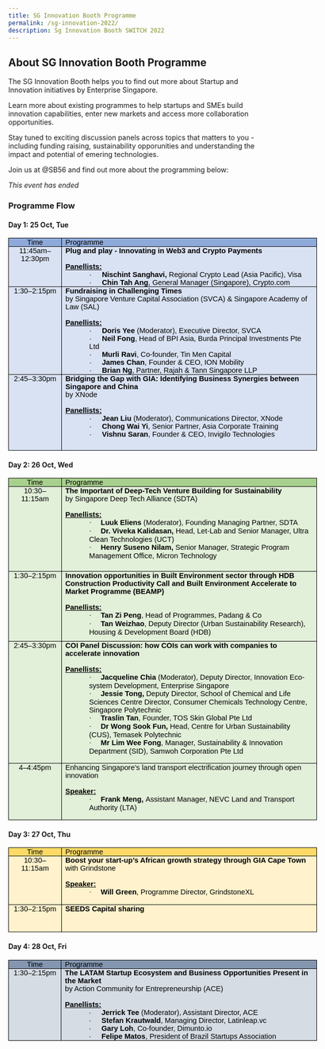 ```yaml
---
title: SG Innovation Booth Programme
permalink: /sg-innovation-2022/
description: Sg Innovation Booth SWITCH 2022
---
```

## **About SG Innovation Booth Programme**
The SG Innovation Booth helps you to find out more about Startup and Innovation initiatives by Enterprise Singapore. 

Learn more about existing programmes to help startups and SMEs build innovation capabilities, enter new markets and access more collaboration opportunities. 

Stay tuned to exciting discussion panels across topics that matters to you - including funding raising, sustainability opporunities and understanding the impact and potential of emering technologies. 

Join us at @SB56 and find out more about the programming below:

*This event has ended*

### **Programme Flow**

#### **Day 1: 25 Oct, Tue**
<table class="gmail-MsoTableGrid" border="1" cellspacing="0" cellpadding="0" width="623" style="color: rgb(34, 34, 34); font-family: Arial, Helvetica, sans-serif; font-size: small; font-style: normal; font-variant-ligatures: normal; font-variant-caps: normal; font-weight: 400; letter-spacing: normal; orphans: 2; text-align: start; text-transform: none; white-space: normal; widows: 2; word-spacing: 0px; -webkit-text-stroke-width: 0px; text-decoration-thickness: initial; text-decoration-style: initial; text-decoration-color: initial; width: 467.55pt; border-collapse: collapse; border: none;"><tbody><tr><td width="94" valign="top" style="margin: 0px; width: 70.65pt; border: 1pt solid windowtext; background: rgb(142, 170, 219); padding: 0cm 5.4pt;"><p class="MsoNormal" align="center" style="margin: 0cm; text-align: center; line-height: normal; font-size: 11pt;"><span style="color: black;"><font face="arial, sans-serif">Time</font></span></p></td><td width="529" valign="top" style="margin: 0px; width: 14cm; border-top: 1pt solid windowtext; border-right: 1pt solid windowtext; border-bottom: 1pt solid windowtext; border-image: initial; border-left: none; background: rgb(142, 170, 219); padding: 0cm 5.4pt;"><p class="MsoNormal" style="margin: 0cm; line-height: normal; font-size: 11pt;"><span style="color: black;"><font face="arial, sans-serif">Programme</font></span></p></td></tr><tr><td width="94" valign="top" style="margin: 0px; width: 70.65pt; border-right: 1pt solid windowtext; border-bottom: 1pt solid windowtext; border-left: 1pt solid windowtext; border-image: initial; border-top: none; background: rgb(217, 226, 243); padding: 0cm 5.4pt;"><p class="MsoNormal" align="center" style="margin: 0cm; text-align: center; line-height: normal; font-size: 11pt;"><span style="color: black;"><font face="arial, sans-serif">11:45am–12:30pm</font></span></p></td><td width="529" valign="top" style="margin: 0px; width: 14cm; border-top: none; border-left: none; border-bottom: 1pt solid windowtext; border-right: 1pt solid windowtext; background: rgb(217, 226, 243); padding: 0cm 5.4pt;"><p class="MsoNormal" style="margin: 0cm; line-height: normal; font-size: 11pt;"><b><span style="color: black;"><font face="arial, sans-serif">Plug and play - Innovating in Web3 and Crypto Payments<br><br></font></span></b></p><p class="MsoNormal" style="margin: 0cm; line-height: normal; font-size: 11pt;"><span class="gmail-font91" style="color: black; font-weight: bold;"><u><font face="arial, sans-serif"> Panellists:</font></u></span></p><p class="gmail-MsoListParagraphCxSpFirst" style="margin: 0cm 0cm 0cm 36pt; line-height: normal; font-size: 11pt;"><font face="arial, sans-serif"><span class="gmail-font91" style="color: black; font-weight: bold;"><span style="font-weight: normal;">·<span style="font-variant-numeric: normal; font-variant-east-asian: normal; font-stretch: normal; font-size: 7pt; line-height: normal;">&nbsp;&nbsp;&nbsp;&nbsp;&nbsp;&nbsp;&nbsp;<span>&nbsp;</span></span></span></span><span class="gmail-font91" style="color: black; font-weight: bold;">Nischint Sanghavi,<span>&nbsp;</span></span><span class="gmail-font91" style="color: black; font-weight: bold;"><span style="font-weight: normal;">Regional Crypto Lead (Asia Pacific),</span><span>&nbsp;</span></span><span class="gmail-font91" style="color: black; font-weight: bold;"><span style="font-weight: normal;">Visa</span></span></font></p><p class="gmail-MsoListParagraphCxSpLast" style="margin: 0cm 0cm 0cm 36pt; line-height: normal; font-size: 11pt;"><font face="arial, sans-serif"><span style="color: black;">·<span style="font-variant-numeric: normal; font-variant-east-asian: normal; font-stretch: normal; font-size: 7pt; line-height: normal;">&nbsp;&nbsp;&nbsp;&nbsp;&nbsp;&nbsp;&nbsp;<span>&nbsp;</span></span></span><b><span style="color: black;">C</span><span style="color: black;">hin Tah Ang</span></b><span style="color: black;">, General Manager (Singapore), Crypto.com</span><b><span style="color: black;"></span></b></font></p></td></tr><tr style="height: 127.65pt;"><td width="94" valign="top" style="margin: 0px; width: 70.65pt; border-right: 1pt solid windowtext; border-bottom: 1pt solid windowtext; border-left: 1pt solid windowtext; border-image: initial; border-top: none; background: rgb(217, 226, 243); padding: 0cm 5.4pt; height: 127.65pt;"><p class="MsoNormal" align="center" style="margin: 0cm; text-align: center; line-height: normal; font-size: 11pt;"><span style="color: black;"><font face="arial, sans-serif">1:30–2:15pm</font></span></p></td><td width="529" valign="top" style="margin: 0px; width: 14cm; border-top: none; border-left: none; border-bottom: 1pt solid windowtext; border-right: 1pt solid windowtext; background: rgb(217, 226, 243); padding: 0cm 5.4pt; height: 127.65pt;"><p class="MsoNormal" style="margin: 0cm; line-height: normal; font-size: 11pt;"><font face="arial, sans-serif"><span class="gmail-font91" style="color: black; font-weight: bold;">Fundraising in Challenging Times</span><b><span style="color: black;"><br></span></b><span class="gmail-font101" style="color: black;">by Singapore Venture Capital Association (SVCA) &amp; Singapore Academy of Law (SAL)<br></span><span style="color: black;"><br><span class="gmail-font91" style="font-weight: bold;"><u>Panellists:</u></span></span></font></p><p class="gmail-MsoListParagraphCxSpFirst" style="margin: 0cm 0cm 0cm 36pt; line-height: normal; font-size: 11pt;"><font face="arial, sans-serif"><span class="gmail-font101" style="color: black;">·<span style="font-variant-numeric: normal; font-variant-east-asian: normal; font-stretch: normal; font-size: 7pt; line-height: normal;">&nbsp;&nbsp;&nbsp;&nbsp;&nbsp;&nbsp;&nbsp;<span>&nbsp;</span></span></span><span class="gmail-font91" style="color: black; font-weight: bold;">Doris Yee<span>&nbsp;</span></span><span class="gmail-font101" style="color: black;">(Moderator), Executive Director, SVCA</span></font></p><p class="gmail-MsoListParagraphCxSpMiddle" style="margin: 0cm 0cm 0cm 36pt; line-height: normal; font-size: 11pt;"><font face="arial, sans-serif"><span class="gmail-font101" style="color: black;">·<span style="font-variant-numeric: normal; font-variant-east-asian: normal; font-stretch: normal; font-size: 7pt; line-height: normal;">&nbsp;&nbsp;&nbsp;&nbsp;&nbsp;&nbsp;&nbsp;<span>&nbsp;</span></span></span><span class="gmail-font91" style="color: black; font-weight: bold;">Neil Fong</span><span class="gmail-font101" style="color: black;">, Head of BPI Asia, Burda Principal Investments Pte Ltd</span></font></p><p class="gmail-MsoListParagraphCxSpMiddle" style="margin: 0cm 0cm 0cm 36pt; line-height: normal; font-size: 11pt;"><font face="arial, sans-serif"><span class="gmail-font101" style="color: black;">·<span style="font-variant-numeric: normal; font-variant-east-asian: normal; font-stretch: normal; font-size: 7pt; line-height: normal;">&nbsp;&nbsp;&nbsp;&nbsp;&nbsp;&nbsp;&nbsp;<span>&nbsp;</span></span></span><span class="gmail-font91" style="color: black; font-weight: bold;">Murli Ravi</span><span class="gmail-font101" style="color: black;">, Co-founder, Tin Men Capital</span></font></p><p class="gmail-MsoListParagraphCxSpMiddle" style="margin: 0cm 0cm 0cm 36pt; line-height: normal; font-size: 11pt;"><font face="arial, sans-serif"><span class="gmail-font101" style="color: black;">·<span style="font-variant-numeric: normal; font-variant-east-asian: normal; font-stretch: normal; font-size: 7pt; line-height: normal;">&nbsp;&nbsp;&nbsp;&nbsp;&nbsp;&nbsp;&nbsp;<span>&nbsp;</span></span></span><span class="gmail-font91" style="color: black; font-weight: bold;">James Chan</span><span class="gmail-font101" style="color: black;">, Founder &amp; CEO, ION Mobility</span></font></p><p class="gmail-MsoListParagraphCxSpLast" style="margin: 0cm 0cm 0cm 36pt; line-height: normal; font-size: 11pt;"><font face="arial, sans-serif"><span style="color: black;">·<span style="font-variant-numeric: normal; font-variant-east-asian: normal; font-stretch: normal; font-size: 7pt; line-height: normal;">&nbsp;&nbsp;&nbsp;&nbsp;&nbsp;&nbsp;&nbsp;<span>&nbsp;</span></span></span><span class="gmail-font91" style="color: black; font-weight: bold;">Brian Ng</span><span class="gmail-font101" style="color: black;">, Partner, Rajah &amp; Tann Singapore LLP</span><span style="color: black;"></span></font></p></td></tr><tr style="height: 114.7pt;"><td width="94" valign="top" style="margin: 0px; width: 70.65pt; border-right: 1pt solid windowtext; border-bottom: 1pt solid windowtext; border-left: 1pt solid windowtext; border-image: initial; border-top: none; background: rgb(217, 226, 243); padding: 0cm 5.4pt; height: 114.7pt;"><p class="MsoNormal" align="center" style="margin: 0cm; text-align: center; line-height: normal; font-size: 11pt;"><span style="color: black;"><font face="arial, sans-serif">2:45–3:30pm</font></span></p></td><td width="529" valign="top" style="margin: 0px; width: 14cm; border-top: none; border-left: none; border-bottom: 1pt solid windowtext; border-right: 1pt solid windowtext; background: rgb(217, 226, 243); padding: 0cm 5.4pt; height: 114.7pt;"><p class="MsoNormal" style="margin: 0cm; line-height: normal; font-size: 11pt;"><font face="arial, sans-serif"><span class="gmail-font111" style="color: red; font-weight: bold;"><span style="color: black;">Bridging the Gap with GIA: Identifying Business Synergies between Singapore and China<br></span></span><span style="color: black;">by XNode</span></font></p><p class="MsoNormal" style="margin: 0cm; line-height: normal; font-size: 11pt;"><font face="arial, sans-serif">&nbsp;</font></p><p class="MsoNormal" style="margin: 0cm; line-height: normal; font-size: 11pt;"><span class="gmail-font91" style="color: black; font-weight: bold;"><u><font face="arial, sans-serif">Panellists:</font></u></span></p><p class="gmail-MsoListParagraphCxSpFirst" style="margin: 0cm 0cm 0cm 36pt; line-height: normal; font-size: 11pt;"><font face="arial, sans-serif"><span style="color: black;">·<span style="font-variant-numeric: normal; font-variant-east-asian: normal; font-stretch: normal; font-size: 7pt; line-height: normal;">&nbsp;&nbsp;&nbsp;&nbsp;&nbsp;&nbsp;&nbsp;<span>&nbsp;</span></span></span><b><span style="color: black;">Jean Liu</span></b><span style="color: black;"><span>&nbsp;</span>(Moderator), Communications Director, XNode</span><span style="color: black;"></span></font></p><p class="gmail-MsoListParagraphCxSpMiddle" style="margin: 0cm 0cm 0cm 36pt; line-height: normal; font-size: 11pt;"><font face="arial, sans-serif"><span style="color: black;">·<span style="font-variant-numeric: normal; font-variant-east-asian: normal; font-stretch: normal; font-size: 7pt; line-height: normal;">&nbsp;&nbsp;&nbsp;&nbsp;&nbsp;&nbsp;&nbsp;<span>&nbsp;</span></span></span><span class="gmail-font91" style="color: black; font-weight: bold;">Chong Wai Yi</span><span class="gmail-font101" style="color: black;">,<span>&nbsp;</span></span><span style="color: black;">Senior Partner, Asia Corporate Training</span><span style="color: black;"></span></font></p><p class="gmail-MsoListParagraphCxSpLast" style="margin: 0cm 0cm 0cm 36pt; line-height: normal; font-size: 11pt;"><font face="arial, sans-serif"><span style="color: black;">·<span style="font-variant-numeric: normal; font-variant-east-asian: normal; font-stretch: normal; font-size: 7pt; line-height: normal;">&nbsp;&nbsp;&nbsp;&nbsp;&nbsp;&nbsp;&nbsp;<span>&nbsp;</span></span></span><b><span style="color: black;">Vishnu Saran</span></b><span style="color: black;">, Founder &amp; CEO, Invigilo Technologies</span></font></p></td></tr></tbody></table>

#### **Day 2: 26 Oct, Wed**
<table class="gmail-MsoTableGrid" border="1" cellspacing="0" cellpadding="0" width="623" style="width: 467.55pt; border-collapse: collapse; border: none;"><tbody><tr><td width="94" valign="top" style="width: 70.65pt; border: 1pt solid windowtext; background: rgb(168, 208, 141); padding: 0cm 5.4pt;"><p class="MsoNormal" align="center" style="margin: 0cm; text-align: center; line-height: normal; font-size: 11pt; font-family: Calibri, sans-serif;"><span style="color: black;">Time</span></p></td><td width="529" valign="top" style="width: 14cm; border-top: 1pt solid windowtext; border-right: 1pt solid windowtext; border-bottom: 1pt solid windowtext; border-image: initial; border-left: none; background: rgb(168, 208, 141); padding: 0cm 5.4pt;"><p class="MsoNormal" style="margin: 0cm; line-height: normal; font-size: 11pt; font-family: Calibri, sans-serif;"><span style="color: black;">Programme</span></p></td></tr><tr style="height: 127.95pt;"><td width="94" valign="top" style="width: 70.65pt; border-right: 1pt solid windowtext; border-bottom: 1pt solid windowtext; border-left: 1pt solid windowtext; border-image: initial; border-top: none; background: rgb(226, 239, 217); padding: 0cm 5.4pt; height: 127.95pt;"><p class="MsoNormal" align="center" style="margin: 0cm; text-align: center; line-height: normal; font-size: 11pt; font-family: Calibri, sans-serif;"><span style="color: black;">10:30–11:15am</span></p></td><td width="529" valign="top" style="width: 14cm; border-top: none; border-left: none; border-bottom: 1pt solid windowtext; border-right: 1pt solid windowtext; background: rgb(226, 239, 217); padding: 0cm 5.4pt; height: 127.95pt;"><p class="MsoNormal" style="margin: 0cm; line-height: normal; font-size: 11pt; font-family: Calibri, sans-serif;"><span class="gmail-font91" style="color: black; font-weight: bold;">The Important of Deep-Tech Venture Building for Sustainability</span><b><span style="color: black;"><br></span></b><span class="gmail-font101" style="color: black;">by Singapore Deep Tech Alliance (SDTA)<br></span><span style="color: black;"><br><span class="gmail-font91" style="font-weight: bold;"><u>Panellists:</u></span></span></p><p class="gmail-MsoListParagraphCxSpFirst" style="margin: 0cm 0cm 0cm 36pt; line-height: normal; font-size: 11pt; font-family: Calibri, sans-serif;"><span class="gmail-font101" style="color: black;"><span style="font-family: Symbol;">·<span style="font-variant-numeric: normal; font-variant-east-asian: normal; font-stretch: normal; font-size: 7pt; line-height: normal; font-family: &quot;Times New Roman&quot;;">&nbsp;&nbsp;&nbsp;&nbsp;&nbsp;&nbsp;&nbsp; </span></span></span><span class="gmail-font91" style="color: black; font-weight: bold;">Luuk Eliens </span><span class="gmail-font101" style="color: black;">(Moderator), Founding Managing Partner, SDTA</span><span class="gmail-font101" style="color: black;"><b></b></span></p><p class="gmail-MsoListParagraphCxSpMiddle" style="margin: 0cm 0cm 0cm 36pt; line-height: normal; font-size: 11pt; font-family: Calibri, sans-serif;"><span class="gmail-font101" style="color: black;"><span style="font-family: Symbol;">·<span style="font-variant-numeric: normal; font-variant-east-asian: normal; font-stretch: normal; font-size: 7pt; line-height: normal; font-family: &quot;Times New Roman&quot;;">&nbsp;&nbsp;&nbsp;&nbsp;&nbsp;&nbsp;&nbsp; </span></span></span><span class="gmail-font91" style="color: black; font-weight: bold;">Dr. Viveka Kalidasan,</span><span class="gmail-font101" style="color: black;"> Head, Let-Lab and Senior Manager, Ultra Clean Technologies (UCT)</span><span class="gmail-font101" style="color: black;"><b></b></span></p><p class="gmail-MsoListParagraphCxSpLast" style="margin: 0cm 0cm 0cm 36pt; line-height: normal; font-size: 11pt; font-family: Calibri, sans-serif;"><span style="font-family: Symbol; color: black;">·<span style="font-variant-numeric: normal; font-variant-east-asian: normal; font-stretch: normal; font-size: 7pt; line-height: normal; font-family: &quot;Times New Roman&quot;;">&nbsp;&nbsp;&nbsp;&nbsp;&nbsp;&nbsp;&nbsp; </span></span><span class="gmail-font91" style="color: black; font-weight: bold;">Henry Suseno Nilam,</span><span class="gmail-font101" style="color: black;"> Senior Manager, Strategic Program Management Office, Micron Technology</span><b><span style="color: black;"></span></b></p></td></tr><tr style="height: 105.7pt;"><td width="94" valign="top" style="width: 70.65pt; border-right: 1pt solid windowtext; border-bottom: 1pt solid windowtext; border-left: 1pt solid windowtext; border-image: initial; border-top: none; background: rgb(226, 239, 217); padding: 0cm 5.4pt; height: 105.7pt;"><p class="MsoNormal" align="center" style="margin: 0cm; text-align: center; line-height: normal; font-size: 11pt; font-family: Calibri, sans-serif;"><span style="color: black;">1:30–2:15pm</span></p></td><td width="529" valign="top" style="width: 14cm; border-top: none; border-left: none; border-bottom: 1pt solid windowtext; border-right: 1pt solid windowtext; background: rgb(226, 239, 217); padding: 0cm 5.4pt; height: 105.7pt;"><p class="MsoNormal" style="margin: 0cm; line-height: normal; font-size: 11pt; font-family: Calibri, sans-serif;"><span class="gmail-font91" style="color: black; font-weight: bold;">Innovation opportunities in Built Environment sector through HDB Construction Productivity Call and Built Environment Accelerate to Market Programme (BEAMP)</span><span class="gmail-font101" style="color: black;"><br></span><span style="color: black;"><br><span class="gmail-font91" style="font-weight: bold;"><u>Panellists:</u></span></span></p><p class="gmail-MsoListParagraphCxSpFirst" style="margin: 0cm 0cm 0cm 36pt; line-height: normal; font-size: 11pt; font-family: Calibri, sans-serif;"><span class="gmail-font101" style="color: black;"><span style="font-family: Symbol;">·<span style="font-variant-numeric: normal; font-variant-east-asian: normal; font-stretch: normal; font-size: 7pt; line-height: normal; font-family: &quot;Times New Roman&quot;;">&nbsp;&nbsp;&nbsp;&nbsp;&nbsp;&nbsp;&nbsp; </span></span></span><span class="gmail-font91" style="color: black; font-weight: bold;">Tan Zi Peng</span><span class="gmail-font101" style="color: black;">, Head of Programmes, Padang &amp; Co</span><span class="gmail-font101" style="color: black;"><b></b></span></p><p class="gmail-MsoListParagraphCxSpLast" style="margin: 0cm 0cm 0cm 36pt; line-height: normal; font-size: 11pt; font-family: Calibri, sans-serif;"><span style="font-family: Symbol; color: black;">·<span style="font-variant-numeric: normal; font-variant-east-asian: normal; font-stretch: normal; font-size: 7pt; line-height: normal; font-family: &quot;Times New Roman&quot;;">&nbsp;&nbsp;&nbsp;&nbsp;&nbsp;&nbsp;&nbsp; </span></span><span class="gmail-font91" style="color: black; font-weight: bold;">Tan Weizhao</span><span class="gmail-font101" style="color: black;">, Deputy Director (Urban Sustainability Research), Housing &amp; Development Board (HDB)</span><b><span style="color: black;"></span></b></p></td></tr><tr><td width="94" valign="top" style="width: 70.65pt; border-right: 1pt solid windowtext; border-bottom: 1pt solid windowtext; border-left: 1pt solid windowtext; border-image: initial; border-top: none; background: rgb(226, 239, 217); padding: 0cm 5.4pt;"><p class="MsoNormal" align="center" style="margin: 0cm; text-align: center; line-height: normal; font-size: 11pt; font-family: Calibri, sans-serif;"><span style="color: black;">2:45–3:30pm</span></p></td><td width="529" valign="top" style="width: 14cm; border-top: none; border-left: none; border-bottom: 1pt solid windowtext; border-right: 1pt solid windowtext; background: rgb(226, 239, 217); padding: 0cm 5.4pt;"><p class="MsoNormal" style="margin: 0cm; line-height: normal; font-size: 11pt; font-family: Calibri, sans-serif;"><span class="gmail-font111" style="color: red; font-weight: bold;"><span style="color: black;">COI Panel Discussion: how COIs can work with companies to accelerate innovation<br></span></span><b><span style="color: black;"><br><span class="gmail-font91"><u>Panellists:</u></span></span></b><span class="gmail-font91" style="color: black; font-weight: bold;"><u><span style="color: windowtext;"></span></u></span></p><p class="gmail-MsoListParagraphCxSpFirst" style="margin: 0cm 0cm 0cm 36pt; line-height: normal; font-size: 11pt; font-family: Calibri, sans-serif;"><span class="gmail-font101" style="color: black;"><span style="font-family: Symbol; color: windowtext;">·<span style="font-variant-numeric: normal; font-variant-east-asian: normal; font-stretch: normal; font-size: 7pt; line-height: normal; font-family: &quot;Times New Roman&quot;;">&nbsp;&nbsp;&nbsp;&nbsp;&nbsp;&nbsp;&nbsp; </span></span></span><span class="gmail-font91" style="color: black; font-weight: bold;">Jacqueline Chia</span><span class="gmail-font101" style="color: black;"> (Moderator), Deputy Director, Innovation Eco-system Development, Enterprise Singapore</span><span class="gmail-font101" style="color: black;"><b><span style="color: windowtext;"></span></b></span></p><p class="gmail-MsoListParagraphCxSpMiddle" style="margin: 0cm 0cm 0cm 36pt; line-height: normal; font-size: 11pt; font-family: Calibri, sans-serif;"><span class="gmail-font101" style="color: black;"><span style="font-family: Symbol; color: windowtext;">·<span style="font-variant-numeric: normal; font-variant-east-asian: normal; font-stretch: normal; font-size: 7pt; line-height: normal; font-family: &quot;Times New Roman&quot;;">&nbsp;&nbsp;&nbsp;&nbsp;&nbsp;&nbsp;&nbsp; </span></span></span><span class="gmail-font91" style="color: black; font-weight: bold;">Jessie Tong,</span><span class="gmail-font101" style="color: black;"> Deputy Director, School of Chemical and Life Sciences Centre Director, Consumer Chemicals Technology Centre, Singapore Polytechnic</span><span class="gmail-font101" style="color: black;"><b><span style="color: windowtext;"></span></b></span></p><p class="gmail-MsoListParagraphCxSpMiddle" style="margin: 0cm 0cm 0cm 36pt; line-height: normal; font-size: 11pt; font-family: Calibri, sans-serif;"><span class="gmail-font101" style="color: black;"><span style="font-family: Symbol; color: windowtext;">·<span style="font-variant-numeric: normal; font-variant-east-asian: normal; font-stretch: normal; font-size: 7pt; line-height: normal; font-family: &quot;Times New Roman&quot;;">&nbsp;&nbsp;&nbsp;&nbsp;&nbsp;&nbsp;&nbsp; </span></span></span><span class="gmail-font91" style="color: black; font-weight: bold;">Traslin Tan</span><span class="gmail-font101" style="color: black;">, Founder, TOS Skin Global Pte Ltd</span><span class="gmail-font101" style="color: black;"><b><span style="color: windowtext;"></span></b></span></p><p class="gmail-MsoListParagraphCxSpMiddle" style="margin: 0cm 0cm 0cm 36pt; line-height: normal; font-size: 11pt; font-family: Calibri, sans-serif;"><span class="gmail-font101" style="color: black;"><span style="font-family: Symbol; color: windowtext;">·<span style="font-variant-numeric: normal; font-variant-east-asian: normal; font-stretch: normal; font-size: 7pt; line-height: normal; font-family: &quot;Times New Roman&quot;;">&nbsp;&nbsp;&nbsp;&nbsp;&nbsp;&nbsp;&nbsp; </span></span></span><span class="gmail-font91" style="color: black; font-weight: bold;">Dr Wong Sook Fun,</span><span class="gmail-font101" style="color: black;"> Head, Centre for Urban Sustainability (CUS), Temasek Polytechnic</span><span class="gmail-font101" style="color: black;"><b><span style="color: windowtext;"></span></b></span></p><p class="gmail-MsoListParagraphCxSpLast" style="margin: 0cm 0cm 0cm 36pt; line-height: normal; font-size: 11pt; font-family: Calibri, sans-serif;"><span style="font-family: Symbol;">·<span style="font-variant-numeric: normal; font-variant-east-asian: normal; font-stretch: normal; font-size: 7pt; line-height: normal; font-family: &quot;Times New Roman&quot;;">&nbsp;&nbsp;&nbsp;&nbsp;&nbsp;&nbsp;&nbsp; </span></span><span class="gmail-font91" style="color: black; font-weight: bold;">Mr Lim Wee Fong</span><span class="gmail-font101" style="color: black;">, Manager, Sustainability &amp; Innovation Department (SID), Samwoh Corporation Pte Ltd</span><b></b></p><p class="MsoNormal" style="margin: 0cm; line-height: normal; font-size: 11pt; font-family: Calibri, sans-serif;">&nbsp;</p></td></tr><tr><td width="94" valign="top" style="width: 70.65pt; border-right: 1pt solid windowtext; border-bottom: 1pt solid windowtext; border-left: 1pt solid windowtext; border-image: initial; border-top: none; background: rgb(226, 239, 217); padding: 0cm 5.4pt;"><p class="MsoNormal" align="center" style="margin: 0cm; text-align: center; line-height: normal; font-size: 11pt; font-family: Calibri, sans-serif;"><span style="color: black;">4–4:45pm</span></p></td><td width="529" valign="top" style="width: 14cm; border-top: none; border-left: none; border-bottom: 1pt solid windowtext; border-right: 1pt solid windowtext; background: rgb(226, 239, 217); padding: 0cm 5.4pt;"><p class="MsoNormal" style="margin: 0cm; line-height: normal; font-size: 11pt; font-family: Calibri, sans-serif;"><span class="gmail-font101" style="color: black;">Enhancing Singapore’s land transport electrification journey through open innovation<br></span><span style="color: black;"><br><span class="gmail-font91" style="font-weight: bold;"><u>Speaker:</u></span></span></p><p class="gmail-MsoListParagraph" style="margin: 0cm 0cm 0cm 36pt; line-height: normal; font-size: 11pt; font-family: Calibri, sans-serif;"><span style="font-family: Symbol; color: black;">·<span style="font-variant-numeric: normal; font-variant-east-asian: normal; font-stretch: normal; font-size: 7pt; line-height: normal; font-family: &quot;Times New Roman&quot;;">&nbsp;&nbsp;&nbsp;&nbsp;&nbsp;&nbsp;&nbsp; </span></span><span class="gmail-font91" style="color: black; font-weight: bold;">Frank Meng, </span><span class="gmail-font101" style="color: black;">Assistant Manager, NEVC Land and Transport Authority (LTA)</span><b><span style="color: black;"></span></b></p><p class="MsoNormal" style="margin: 0cm; line-height: normal; font-size: 11pt; font-family: Calibri, sans-serif;"><span class="gmail-font111" style="color: red; font-weight: bold;"><span style="color: windowtext;">&nbsp;</span></span></p></td></tr></tbody></table>

#### **Day 3: 27 Oct, Thu**
<table class="gmail-MsoTableGrid" border="1" cellspacing="0" cellpadding="0" width="623" style="color: rgb(34, 34, 34); font-family: Arial, Helvetica, sans-serif; font-size: small; font-style: normal; font-variant-ligatures: normal; font-variant-caps: normal; font-weight: 400; letter-spacing: normal; orphans: 2; text-align: start; text-transform: none; white-space: normal; widows: 2; word-spacing: 0px; -webkit-text-stroke-width: 0px; text-decoration-thickness: initial; text-decoration-style: initial; text-decoration-color: initial; width: 467.55pt; border-collapse: collapse; border: none;"><tbody><tr><td width="94" valign="top" style="margin: 0px; width: 70.65pt; border: 1pt solid windowtext; background: rgb(255, 217, 102); padding: 0cm 5.4pt;"><p class="MsoNormal" align="center" style="margin: 0cm; text-align: center; line-height: normal; font-size: 11pt; font-family: Calibri, sans-serif;"><span style="color: black;">Time</span></p></td><td width="529" valign="top" style="margin: 0px; width: 14cm; border-top: 1pt solid windowtext; border-right: 1pt solid windowtext; border-bottom: 1pt solid windowtext; border-image: initial; border-left: none; background: rgb(255, 217, 102); padding: 0cm 5.4pt;"><p class="MsoNormal" style="margin: 0cm; line-height: normal; font-size: 11pt; font-family: Calibri, sans-serif;"><span style="color: black;">Programme</span></p></td></tr><tr style="height: 56.65pt;"><td width="94" valign="top" style="margin: 0px; width: 70.65pt; border-right: 1pt solid windowtext; border-bottom: 1pt solid windowtext; border-left: 1pt solid windowtext; border-image: initial; border-top: none; background: rgb(255, 242, 204); padding: 0cm 5.4pt; height: 56.65pt;"><p class="MsoNormal" align="center" style="margin: 0cm; text-align: center; line-height: normal; font-size: 11pt; font-family: Calibri, sans-serif;"><span style="color: black;">10:30–11:15am</span></p></td><td width="529" valign="top" style="margin: 0px; width: 14cm; border-top: none; border-left: none; border-bottom: 1pt solid windowtext; border-right: 1pt solid windowtext; background: rgb(255, 242, 204); padding: 0cm 5.4pt; height: 56.65pt;"><p class="MsoNormal" style="margin: 0cm; line-height: normal; font-size: 11pt; font-family: Calibri, sans-serif;"><span class="gmail-font91" style="color: black; font-weight: bold;">Boost your start-up’s African growth strategy through GIA Cape Town<br></span><span class="gmail-font91" style="color: black; font-weight: bold;"><span style="font-weight: normal;">with Grindstone</span></span><b><span style="color: black;"><br><br></span></b></p><p class="MsoNormal" style="margin: 0cm; line-height: normal; font-size: 11pt; font-family: Calibri, sans-serif;"><b><u><span style="color: black;">Speaker:</span></u></b></p><p class="gmail-MsoListParagraph" style="margin: 0cm 0cm 0cm 36pt; line-height: normal; font-size: 11pt; font-family: Calibri, sans-serif;"><span style="font-family: Symbol;">·<span style="font-variant-numeric: normal; font-variant-east-asian: normal; font-stretch: normal; font-size: 7pt; line-height: normal; font-family: &quot;Times New Roman&quot;;">&nbsp;&nbsp;&nbsp;&nbsp;&nbsp;&nbsp;&nbsp;<span>&nbsp;</span></span></span><b><span style="color: black;">Will Green</span></b><span style="color: black;">, Programme Director, GrindstoneXL</span></p><p class="MsoNormal" style="margin: 0cm; line-height: normal; font-size: 11pt; font-family: Calibri, sans-serif;"><b><span style="color: black;">&nbsp;</span></b></p></td></tr><tr style="height: 41.4pt;"><td width="94" valign="top" style="margin: 0px; width: 70.65pt; border-right: 1pt solid windowtext; border-bottom: 1pt solid windowtext; border-left: 1pt solid windowtext; border-image: initial; border-top: none; background: rgb(255, 242, 204); padding: 0cm 5.4pt; height: 41.4pt;"><p class="MsoNormal" align="center" style="margin: 0cm; text-align: center; line-height: normal; font-size: 11pt; font-family: Calibri, sans-serif;"><span style="color: black;">1:30–2:15pm</span></p></td><td width="529" valign="top" style="margin: 0px; width: 14cm; border-top: none; border-left: none; border-bottom: 1pt solid windowtext; border-right: 1pt solid windowtext; background: rgb(255, 242, 204); padding: 0cm 5.4pt; height: 41.4pt;"><p class="MsoNormal" style="margin: 0cm; line-height: normal; font-size: 11pt; font-family: Calibri, sans-serif;"><b><span style="color: black;">SEEDS Capital sharing</span></b></p></td></tr></tbody></table>

#### **Day 4: 28 Oct, Fri**
<table class="gmail-MsoTableGrid" border="1" cellspacing="0" cellpadding="0" width="623" style="color: rgb(34, 34, 34); font-family: Arial, Helvetica, sans-serif; font-size: small; font-style: normal; font-variant-ligatures: normal; font-variant-caps: normal; font-weight: 400; letter-spacing: normal; orphans: 2; text-align: start; text-transform: none; white-space: normal; widows: 2; word-spacing: 0px; -webkit-text-stroke-width: 0px; text-decoration-thickness: initial; text-decoration-style: initial; text-decoration-color: initial; width: 467.55pt; border-collapse: collapse; border: none;"><tbody><tr><td width="94" valign="top" style="margin: 0px; width: 70.65pt; border: 1pt solid windowtext; background: rgb(132, 150, 176); padding: 0cm 5.4pt;"><p class="MsoNormal" align="center" style="margin: 0cm; text-align: center; line-height: normal; font-size: 11pt;"><span style="color: black;"><font face="arial, sans-serif">Time</font></span></p></td><td width="529" valign="top" style="margin: 0px; width: 14cm; border-top: 1pt solid windowtext; border-right: 1pt solid windowtext; border-bottom: 1pt solid windowtext; border-image: initial; border-left: none; background: rgb(132, 150, 176); padding: 0cm 5.4pt;"><p class="MsoNormal" style="margin: 0cm; line-height: normal; font-size: 11pt;"><span style="color: black;"><font face="arial, sans-serif">Programme</font></span></p></td></tr><tr style="height: 41.4pt;"><td width="94" valign="top" style="margin: 0px; width: 70.65pt; border-right: 1pt solid windowtext; border-bottom: 1pt solid windowtext; border-left: 1pt solid windowtext; border-image: initial; border-top: none; background: rgb(213, 220, 228); padding: 0cm 5.4pt; height: 41.4pt;"><p class="MsoNormal" align="center" style="margin: 0cm; text-align: center; line-height: normal; font-size: 11pt;"><span style="color: black;"><font face="arial, sans-serif">1:30–2:15pm</font></span></p></td><td width="529" valign="top" style="margin: 0px; width: 14cm; border-top: none; border-left: none; border-bottom: 1pt solid windowtext; border-right: 1pt solid windowtext; background: rgb(213, 220, 228); padding: 0cm 5.4pt; height: 41.4pt;"><p class="MsoNormal" style="margin: 0cm; line-height: normal; font-size: 11pt;"><font face="arial, sans-serif"><span class="gmail-font91" style="color: black; font-weight: bold;">The LATAM Startup Ecosystem and Business Opportunities Present in the Market<br></span><span class="gmail-font101" style="color: black;">by Action Community for Entrepreneurship (ACE)</span></font></p><p class="MsoNormal" style="margin: 0cm; line-height: normal; font-size: 11pt;"><font face="arial, sans-serif"><span style="color: black;"><br><span class="gmail-font91" style="font-weight: bold;"><u>Panellists:</u></span></span></font></p><p class="gmail-MsoListParagraphCxSpFirst" style="margin: 0cm 0cm 0cm 36pt; line-height: normal; font-size: 11pt;"><font face="arial, sans-serif"><span class="gmail-font101" style="color: black;">·<span style="font-variant-numeric: normal; font-variant-east-asian: normal; font-stretch: normal; font-size: 7pt; line-height: normal;">&nbsp;&nbsp;&nbsp;&nbsp;&nbsp;&nbsp;&nbsp;<span>&nbsp;</span></span></span><span class="gmail-font91" style="color: black; font-weight: bold;">Jerrick Tee<span>&nbsp;</span></span><span class="gmail-font101" style="color: black;">(Moderator), Assistant Director, ACE</span><span class="gmail-font101" style="color: black;"><b></b></span></font></p><p class="gmail-MsoListParagraphCxSpMiddle" style="margin: 0cm 0cm 0cm 36pt; line-height: normal; font-size: 11pt;"><font face="arial, sans-serif"><span class="gmail-font101" style="color: black;">·<span style="font-variant-numeric: normal; font-variant-east-asian: normal; font-stretch: normal; font-size: 7pt; line-height: normal;">&nbsp;&nbsp;&nbsp;&nbsp;&nbsp;&nbsp;&nbsp;<span>&nbsp;</span></span></span><span class="gmail-font91" style="color: black; font-weight: bold;">Stefan Krautwald</span><span class="gmail-font101" style="color: black;">, Managing Director, Latinleap.vc</span><span class="gmail-font101" style="color: black;"><b></b></span></font></p><p class="gmail-MsoListParagraphCxSpMiddle" style="margin: 0cm 0cm 0cm 36pt; line-height: normal; font-size: 11pt;"><font face="arial, sans-serif"><span class="gmail-font101" style="color: black;">·<span style="font-variant-numeric: normal; font-variant-east-asian: normal; font-stretch: normal; font-size: 7pt; line-height: normal;">&nbsp;&nbsp;&nbsp;&nbsp;&nbsp;&nbsp;&nbsp;<span>&nbsp;</span></span></span><span class="gmail-font91" style="color: black; font-weight: bold;">Gary Loh</span><span class="gmail-font101" style="color: black;">, Co-founder, Dimunto.io</span><span class="gmail-font101" style="color: black;"><b></b></span></font></p><p class="gmail-MsoListParagraphCxSpLast" style="margin: 0cm 0cm 0cm 36pt; line-height: normal; font-size: 11pt;"><font face="arial, sans-serif"><span style="color: black;">·<span style="font-variant-numeric: normal; font-variant-east-asian: normal; font-stretch: normal; font-size: 7pt; line-height: normal;">&nbsp;&nbsp;&nbsp;&nbsp;&nbsp;&nbsp;&nbsp;<span>&nbsp;</span></span></span><span class="gmail-font91" style="color: black; font-weight: bold;">Felipe Matos</span><span class="gmail-font101" style="color: black;">, President of Brazil Startups Association</span></font></p></td></tr></tbody></table>